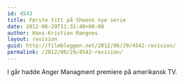 ```yaml
---
id: 4543
title: Første titt på Sheens nye serie
date: 2012-06-29T11:31:40+00:00
author: Hans-Kristian Rangnes
layout: revision
guid: http://filmbloggen.net/2012/06/29/4542-revision/
permalink: /2012/06/29/4542-revision/
---
```

I går hadde Anger Managment premiere på amerikansk TV.